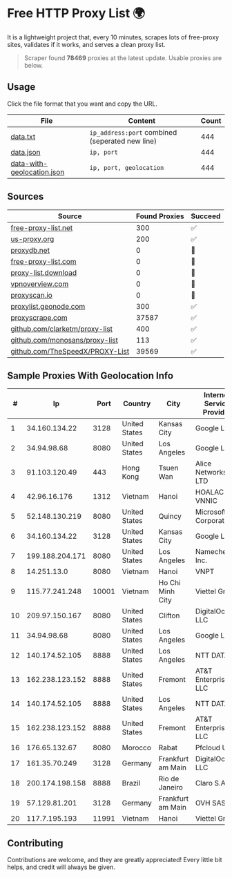 
# Free HTTP Proxy List 🌍

It is a lightweight project that, every 10 minutes, scrapes lots of free-proxy sites, validates if it works, and serves a clean proxy list.


> Scraper found **78469** proxies at the latest update. Usable proxies are below.

## Usage

Click the file format that you want and copy the URL.


|File|Content|Count|
|----|-------|-----|
|[data.txt](https://raw.githubusercontent.com/themiralay/Proxy-List-World/master/data.txt)|`ip_address:port` combined (seperated new line)|444|
|[data.json](https://raw.githubusercontent.com/themiralay/Proxy-List-World/master/data.json)|`ip, port`|444|
|[data-with-geolocation.json](https://raw.githubusercontent.com/themiralay/Proxy-List-World/master/data-with-geolocation.json)|`ip, port, geolocation`|444|

## Sources

|Source|Found Proxies|Succeed|
|------|-------------|-------|
|[free-proxy-list.net](https://free-proxy-list.net)|300|✅|
|[us-proxy.org](https://www.us-proxy.org)|200|✅|
|[proxydb.net](http://proxydb.net)|0|🚫|
|[free-proxy-list.com](https://free-proxy-list.com/?page=&port=&type%5B%5D=http&type%5B%5D=https&up_time=0&search=Search)|0|🚫|
|[proxy-list.download](https://www.proxy-list.download/HTTP)|0|🚫|
|[vpnoverview.com](https://vpnoverview.com/privacy/anonymous-browsing/free-proxy-servers)|0|🚫|
|[proxyscan.io](https://www.proxyscan.io)|0|🚫|
|[proxylist.geonode.com](https://proxylist.geonode.com/api/proxy-list?limit=300&page=1&sort_by=lastChecked&sort_type=desc&protocols=http,https)|300|✅|
|[proxyscrape.com](https://api.proxyscrape.com/v2/?request=displayproxies&protocol=http&timeout=10000&country=all&ssl=all&anonymity=all)|37587|✅|
|[github.com/clarketm/proxy-list](https://raw.githubusercontent.com/clarketm/proxy-list/master/proxy-list-raw.txt)|400|✅|
|[github.com/monosans/proxy-list](https://raw.githubusercontent.com/monosans/proxy-list/main/proxies/http.txt)|113|✅|
|[github.com/TheSpeedX/PROXY-List](https://raw.githubusercontent.com/TheSpeedX/PROXY-List/master/http.txt)|39569|✅|


## Sample Proxies With Geolocation Info

|#|Ip|Port|Country|City|Internet Service Provider|
|-|--|----|-------|----|-------------------------|
|1|34.160.134.22|3128|United States|Kansas City|Google LLC|
|2|34.94.98.68|8080|United States|Los Angeles|Google LLC|
|3|91.103.120.49|443|Hong Kong|Tsuen Wan|Alice Networks LTD|
|4|42.96.16.176|1312|Vietnam|Hanoi|HOALAC-VNNIC|
|5|52.148.130.219|8080|United States|Quincy|Microsoft Corporation|
|6|34.160.134.22|3128|United States|Kansas City|Google LLC|
|7|199.188.204.171|8080|United States|Los Angeles|Namecheap, Inc.|
|8|14.251.13.0|8080|Vietnam|Hanoi|VNPT|
|9|115.77.241.248|10001|Vietnam|Ho Chi Minh City|Viettel Group|
|10|209.97.150.167|8080|United States|Clifton|DigitalOcean, LLC|
|11|34.94.98.68|8080|United States|Los Angeles|Google LLC|
|12|140.174.52.105|8888|United States|Los Angeles|NTT DATA|
|13|162.238.123.152|8888|United States|Fremont|AT&T Enterprises, LLC|
|14|140.174.52.105|8888|United States|Los Angeles|NTT DATA|
|15|162.238.123.152|8888|United States|Fremont|AT&T Enterprises, LLC|
|16|176.65.132.67|8080|Morocco|Rabat|Pfcloud UG|
|17|161.35.70.249|3128|Germany|Frankfurt am Main|DigitalOcean, LLC|
|18|200.174.198.158|8888|Brazil|Rio de Janeiro|Claro S.A.|
|19|57.129.81.201|3128|Germany|Frankfurt am Main|OVH SAS|
|20|117.7.195.193|11991|Vietnam|Hanoi|Viettel Group|



## Contributing

Contributions are welcome, and they are greatly appreciated! Every
little bit helps, and credit will always be given.

